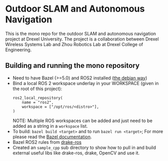 # Outdoor SLAM and Autonomous Navigation
This is the mono repo for the outdoor SLAM and autonomous navigation project at Drexel University. The project is a collaboration between Drexel Wireless Systems Lab and Zhou Robotics Lab at Drexel College of Engineering.

## Building and running the mono repository

- Need to have Bazel (>=5.0) and ROS2 installed ([the debian way](https://docs.ros.org/en/humble/Installation/Ubuntu-Install-Debians.html))
- Bind a local ROS 2 workspace underlay in your WORKSPACE (given in the root of this project):
  ```starlark
  ros2_local_repository(
      name = "ros2",
      workspace = ["/opt/ros/<distro>"],
  )
  ```
  NOTE: Multiple ROS workspaces can be added and just need to be added as a string in a `workspace` list.
- To build: `bazel build <target>` and to run `bazel run <target>`; For more please read the [Bazel documentation](https://bazel.build/). 
- Bazel ROS2 rules from [drake-ros](https://github.com/RobotLocomotion/drake-ros)
- Created an `sample_cpp` sub directory to show how to pull in and build external useful libs like drake-ros, drake, OpenCV and use it. 

